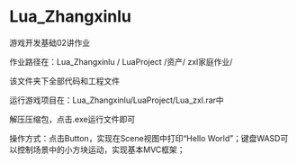 # Lua_Zhangxinlu
游戏开发基础02讲作业

作业路径在：Lua_Zhangxinlu / LuaProject /资产/ zxl家庭作业/

该文件夹下全部代码和工程文件

运行游戏项目在：Lua_Zhangxinlu/LuaProject/Lua_zxl.rar中

解压压缩包，点击.exe运行文件即可

操作方式：点击Button，实现在Scene视图中打印“Hello World”；键盘WASD可以控制场景中的小方块运动，实现基本MVC框架；
